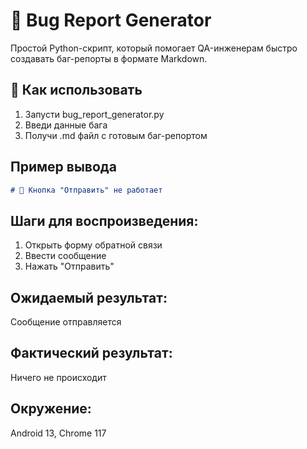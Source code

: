 # 🐞 Bug Report Generator

Простой Python-скрипт, который помогает QA-инженерам быстро создавать баг-репорты в формате Markdown.

## 🚀 Как использовать

1. Запусти bug_report_generator.py
2. Введи данные бага
3. Получи .md файл с готовым баг-репортом

## Пример вывода

```markdown
# 🐞 Кнопка "Отправить" не работает
```

## Шаги для воспроизведения:
1. Открыть форму обратной связи  
2. Ввести сообщение  
3. Нажать "Отправить"

## Ожидаемый результат:
Сообщение отправляется

## Фактический результат:
Ничего не происходит

## Окружение:
Android 13, Chrome 117
